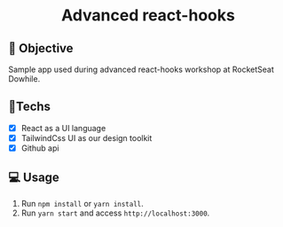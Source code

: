 <h1 align="center">
	Advanced react-hooks
</h1>

## 🎯 Objective

Sample app used during advanced react-hooks workshop at RocketSeat Dowhile.

## 🚀Techs

- [x] React as a UI language
- [x] TailwindCss UI as our design toolkit
- [x] Github api

## 💻 Usage

1. Run `npm install` or `yarn install`.<br />
2. Run `yarn start` and access `http://localhost:3000`.<br />